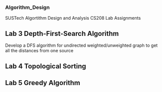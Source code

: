 ### Algorithm_Design
SUSTech Algortithm Design and Analysis CS208 Lab Assignments

## Lab 3 Depth-First-Search Algorithm
Develop a DFS algorithm for undirected weighted/unweighted graph to get all the distances from one source

## Lab 4 Topological Sorting

## Lab 5 Greedy Algorithm
